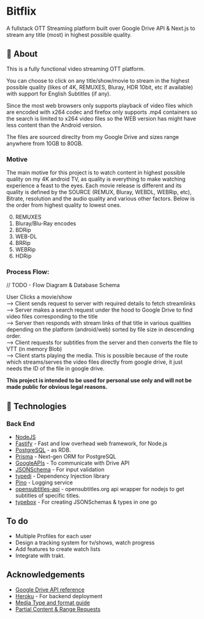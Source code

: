 # Bitflix

A fullstack OTT Streaming platform built over Google Drive API & Next.js to stream any title (most) in highest possible quality.

## 🎯 About

This is a fully functional video streaming OTT platform.

You can choose to click on any title/show/movie to stream in the highest possible quality (likes of 4K, REMUXES, Bluray, HDR 10bit, etc if available) with support for English Subtitles (if any).

Since the most web browsers only supports playback of video files which are encoded with x264 codec and firefox only supports .mp4 containers so the search is limited to x264 video files so the WEB version has might have less content than the Android version.

The files are sourced direclty from my Google Drive and sizes range anywhere from 10GB to 80GB.

### Motive

The main motive for this project is to watch content in highest possible quality on my 4K android TV, as quality is everything to make watching experience a feast to the eyes. Each movie release is different and its quality is defined by the SOURCE (REMUX, Bluray, WEBDL, WEBRip, etc), Bitrate, resolution and the audio quality and various other factors. Below is the order from highest quality to lowest ones.

0. REMUXES
1. Bluray/Blu-Ray encodes
2. BDRip
3. WEB-DL
4. BRRip
5. WEBRip
6. HDRip

### Process Flow:

// TODO - Flow Diagram & Database Schema

User Clicks a movie/show  
--> Client sends request to server with required details to fetch streamlinks  
--> Server makes a search request under the hood to Google Drive to find video files corresponding to the title  
--> Server then responds with stream links of that title in various qualities depending on the platform (android/web) sorted by file size in descending order.  
--> Client requests for subtitles from the server and then converts the file to VTT (in memory Blob)  
--> Client starts playing the media.
This is possible because of the route which streams/serves the video files directly from google drive, it just needs the ID of the file in google drive.

**This project is intended to be used for personal use only and will not be made public for obvious legal reasons.**

## 🚀 Technologies

### Back End

- [NodeJS](http://nodejs.org)
- [Fastify](https://www.fastify.io/) - Fast and low overhead web framework, for Node.js
- [PostgreSQL](https://www.postgresql.org/) - as RDB.
- [Prisma](https://www.prisma.io/) - Next-gen ORM for PostgreSQL
- [GoogleAPIs](https://googleapis.dev/nodejs/googleapis/latest/) - To communicate with Drive API
- [JSONSchema](https://www.npmjs.com/package/celebrate) - For input validation
- [typedi](https://www.npmjs.com/package/typedi) - Dependency Injection library
- [Pino](https://getpino.io/#/) - Logging service
- [opensubtitles-api](https://www.npmjs.com/package/opensubtitles-api) - opensubtitles.org api wrapper for nodejs to get subtitles of specific titles.
- [typebox](https://www.npmjs.com/package/@sinclair/typebox) - For creating JSONSchemas & types in one go

## To do

- Multiple Profiles for each user
- Design a tracking system for tv/shows, watch progress
- Add features to create watch lists
- Integrate with trakt.

## Acknowledgements

- [Google Drive API reference](https://developers.google.com/drive/api/v3/reference)
- [Heroku](https://heroku.com) - For backend deployment
- [Media Type and format guide](https://developer.mozilla.org/en-US/docs/Web/Media/Formats)
- [Partial Content & Range Requests](https://medium.com/@vishal1909/how-to-handle-partial-content-in-node-js-8b0a5aea216)
